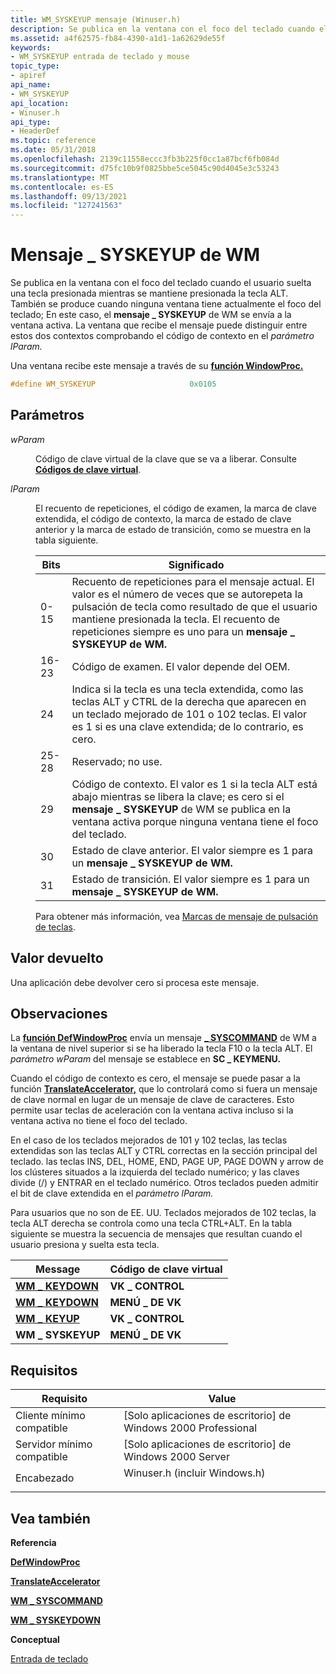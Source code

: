 ```yaml
---
title: WM_SYSKEYUP mensaje (Winuser.h)
description: Se publica en la ventana con el foco del teclado cuando el usuario suelta una tecla presionada mientras se mantiene presionada la tecla ALT.
ms.assetid: a4f62575-fb84-4390-a1d1-1a62629de55f
keywords:
- WM_SYSKEYUP entrada de teclado y mouse
topic_type:
- apiref
api_name:
- WM_SYSKEYUP
api_location:
- Winuser.h
api_type:
- HeaderDef
ms.topic: reference
ms.date: 05/31/2018
ms.openlocfilehash: 2139c11558eccc3fb3b225f0cc1a87bcf6fb084d
ms.sourcegitcommit: d75fc10b9f0825bbe5ce5045c90d4045e3c53243
ms.translationtype: MT
ms.contentlocale: es-ES
ms.lasthandoff: 09/13/2021
ms.locfileid: "127241563"
---
```

# <a name="wm_syskeyup-message"></a>Mensaje \_ SYSKEYUP de WM

Se publica en la ventana con el foco del teclado cuando el usuario suelta una tecla presionada mientras se mantiene presionada la tecla ALT. También se produce cuando ninguna ventana tiene actualmente el foco del teclado; En este caso, el **mensaje \_ SYSKEYUP** de WM se envía a la ventana activa. La ventana que recibe el mensaje puede distinguir entre estos dos contextos comprobando el código de contexto en el *parámetro lParam.*

Una ventana recibe este mensaje a través de su [**función WindowProc.**](/previous-versions/windows/desktop/legacy/ms633573(v=vs.85))


```C++
#define WM_SYSKEYUP                     0x0105
```



## <a name="parameters"></a>Parámetros

<dl> <dt>

*wParam* 
</dt> <dd>

Código de clave virtual de la clave que se va a liberar. Consulte [**Códigos de clave virtual**](virtual-key-codes.md).

</dd> <dt>

*lParam* 
</dt> <dd>

El recuento de repeticiones, el código de examen, la marca de clave extendida, el código de contexto, la marca de estado de clave anterior y la marca de estado de transición, como se muestra en la tabla siguiente.



| Bits  | Significado                                                                                                                                                                                                                       |
|-------|-------------------------------------------------------------------------------------------------------------------------------------------------------------------------------------------------------------------------------|
| 0-15  | Recuento de repeticiones para el mensaje actual. El valor es el número de veces que se autorepeta la pulsación de tecla como resultado de que el usuario mantiene presionada la tecla. El recuento de repeticiones siempre es uno para un **mensaje \_ SYSKEYUP de WM.**         |
| 16-23 | Código de examen. El valor depende del OEM.                                                                                                                                                                                  |
| 24    | Indica si la tecla es una tecla extendida, como las teclas ALT y CTRL de la derecha que aparecen en un teclado mejorado de 101 o 102 teclas. El valor es 1 si es una clave extendida; de lo contrario, es cero.                   |
| 25-28 | Reservado; no use.                                                                                                                                                                                                         |
| 29    | Código de contexto. El valor es 1 si la tecla ALT está abajo mientras se libera la clave; es cero si el **mensaje \_ SYSKEYUP** de WM se publica en la ventana activa porque ninguna ventana tiene el foco del teclado. |
| 30    | Estado de clave anterior. El valor siempre es 1 para un **mensaje \_ SYSKEYUP de WM.**                                                                                                                                                 |
| 31    | Estado de transición. El valor siempre es 1 para un **mensaje \_ SYSKEYUP de WM.**                                                                                                                                                   |

Para obtener más información, vea [Marcas de mensaje de pulsación de teclas](about-keyboard-input.md#keystroke-message-flags).

</dd> </dl>

## <a name="return-value"></a>Valor devuelto

Una aplicación debe devolver cero si procesa este mensaje.

## <a name="remarks"></a>Observaciones

La [**función DefWindowProc**](/windows/desktop/api/winuser/nf-winuser-defwindowproca) envía un mensaje [**\_ SYSCOMMAND**](/windows/desktop/menurc/wm-syscommand) de WM a la ventana de nivel superior si se ha liberado la tecla F10 o la tecla ALT. El *parámetro wParam* del mensaje se establece en **SC \_ KEYMENU.**

Cuando el código de contexto es cero, el mensaje se puede pasar a la función [**TranslateAccelerator,**](/windows/desktop/api/winuser/nf-winuser-translateacceleratora) que lo controlará como si fuera un mensaje de clave normal en lugar de un mensaje de clave de caracteres. Esto permite usar teclas de aceleración con la ventana activa incluso si la ventana activa no tiene el foco del teclado.

En el caso de los teclados mejorados de 101 y 102 teclas, las teclas extendidas son las teclas ALT y CTRL correctas en la sección principal del teclado. las teclas INS, DEL, HOME, END, PAGE UP, PAGE DOWN y arrow de los clústeres situados a la izquierda del teclado numérico; y las claves divide (/) y ENTRAR en el teclado numérico. Otros teclados pueden admitir el bit de clave extendida en el *parámetro lParam.*

Para usuarios que no son de EE. UU. Teclados mejorados de 102 teclas, la tecla ALT derecha se controla como una tecla CTRL+ALT. En la tabla siguiente se muestra la secuencia de mensajes que resultan cuando el usuario presiona y suelta esta tecla.



| Message                           | Código de clave virtual |
|-----------------------------------|------------------|
| [**WM \_ KEYDOWN**](wm-keydown.md) | **VK \_ CONTROL**  |
| [**WM \_ KEYDOWN**](wm-keydown.md) | **MENÚ \_ DE VK**     |
| [**WM \_ KEYUP**](wm-keyup.md)     | **VK \_ CONTROL**  |
| **WM \_ SYSKEYUP**                  | **MENÚ \_ DE VK**     |



 

## <a name="requirements"></a>Requisitos



| Requisito | Value |
|-------------------------------------|----------------------------------------------------------------------------------------------------------|
| Cliente mínimo compatible<br/> | \[Solo aplicaciones de escritorio\] de Windows 2000 Professional<br/>                                               |
| Servidor mínimo compatible<br/> | \[Solo aplicaciones de escritorio\] de Windows 2000 Server<br/>                                                     |
| Encabezado<br/>                   | <dl> <dt>Winuser.h (incluir Windows.h)</dt> </dl> |



## <a name="see-also"></a>Vea también

<dl> <dt>

**Referencia**
</dt> <dt>

[**DefWindowProc**](/windows/desktop/api/winuser/nf-winuser-defwindowproca)
</dt> <dt>

[**TranslateAccelerator**](/windows/desktop/api/winuser/nf-winuser-translateacceleratora)
</dt> <dt>

[**WM \_ SYSCOMMAND**](/windows/desktop/menurc/wm-syscommand)
</dt> <dt>

[**WM \_ SYSKEYDOWN**](wm-syskeydown.md)
</dt> <dt>

**Conceptual**
</dt> <dt>

[Entrada de teclado](keyboard-input.md)
</dt> </dl>

 


